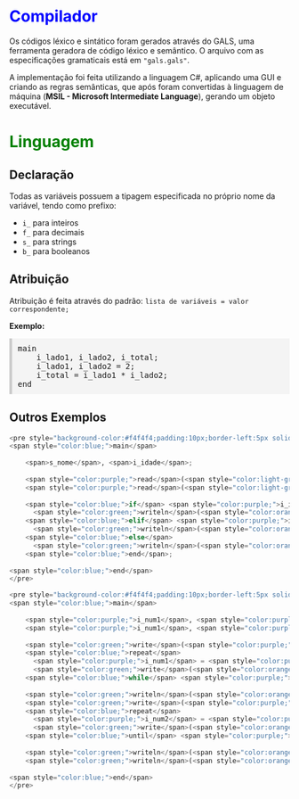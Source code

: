 <h1 style="color:blue;">Compilador</h1>
<p>Os códigos léxico e sintático foram gerados através do GALS, uma ferramenta geradora de código léxico e semântico. O arquivo com as especificações gramaticais está em <code>"gals.gals"</code>.</p>
<p>A implementação foi feita utilizando a linguagem C#, aplicando uma GUI e criando as regras semânticas, que após foram convertidas à linguagem de máquina (<b>MSIL - Microsoft Intermediate Language</b>), gerando um objeto executável.</p>

<h1 style="color:green;">Linguagem</h1>

<h2>Declaração</h2>
<p>Todas as variáveis possuem a tipagem especificada no próprio nome da variável, tendo como prefixo:</p>
<ul>
  <li><code>i_</code> para inteiros</li>
  <li><code>f_</code> para decimais</li>
  <li><code>s_</code> para strings</li>
  <li><code>b_</code> para booleanos</li>
</ul>

<h2>Atribuição</h2>
<p>Atribuição é feita através do padrão: <code>lista de variáveis = valor correspondente;</code></p>

<p><b>Exemplo:</b></p>
<pre style="background-color:#f4f4f4;padding:10px;border-left:5px solid #ccc;">
main
    i_lado1, i_lado2, i_total;
    i_lado1, i_lado2 = 2;
    i_total = i_lado1 * i_lado2;
end
</pre>

<h2>Outros Exemplos</h2>

```python
<pre style="background-color:#f4f4f4;padding:10px;border-left:5px solid #ccc; color:#333;">
<span style="color:blue;">main</span>
  
    <span>s_nome</span>, <span>i_idade</span>;
  
    <span style="color:purple;">read</span>(<span style="color:light-green;">"Digite seu nome: "</span>, <span>s_nome</span>);
    <span style="color:purple;">read</span>(<span style="color:light-green;">"Digite sua idade: "</span>, <span>i_idade</span>);
  
    <span style="color:blue;">if</span> <span style="color:purple;">i_idade</span> > -1 && <span style="color:purple;">i_idade</span> < 120
      <span style="color:green;">writeln</span>(<span style="color:orange;">"Seja bem vindo "</span>, <span style="color:purple;">s_nome</span>, <span style="color:orange;">"!"</span>);
    <span style="color:blue;">elif</span> <span style="color:purple;">i_idade</span> < 0
      <span style="color:green;">writeln</span>(<span style="color:orange;">"Voce nao nasceu ainda? Idade invalida!"</span>);
    <span style="color:blue;">else</span>
      <span style="color:green;">writeln</span>(<span style="color:orange;">"Ninguem e tao velho assim! Idade invalida!"</span>);
    <span style="color:blue;">end</span>;
      
<span style="color:blue;">end</span>
</pre>

<pre style="background-color:#f4f4f4;padding:10px;border-left:5px solid #ccc; color:#333;">
<span style="color:blue;">main</span>
  
    <span style="color:purple;">i_num1</span>, <span style="color:purple;">i_num2</span>;
    <span style="color:purple;">i_num1</span>, <span style="color:purple;">i_num2</span> = 10;
  
    <span style="color:green;">write</span>(<span style="color:purple;">i_num1</span>);
    <span style="color:blue;">repeat</span>
      <span style="color:purple;">i_num1</span> = <span style="color:purple;">i_num1</span> - 1;
      <span style="color:green;">write</span>(<span style="color:orange;">","</span>, <span style="color:purple;">i_num1</span>);
    <span style="color:blue;">while</span> <span style="color:purple;">i_num1</span> > 0;
  
    <span style="color:green;">writeln</span>(<span style="color:orange;">""</span>);
    <span style="color:green;">write</span>(<span style="color:purple;">i_num2</span>);
    <span style="color:blue;">repeat</span>
      <span style="color:purple;">i_num2</span> = <span style="color:purple;">i_num2</span> - 1;
      <span style="color:green;">write</span>(<span style="color:orange;">","</span>, <span style="color:purple;">i_num2</span>);
    <span style="color:blue;">until</span> <span style="color:purple;">i_num2</span> == 0;
  
    <span style="color:green;">writeln</span>(<span style="color:orange;">""</span>);
    <span style="color:green;">writeln</span>(<span style="color:orange;">"Programa Finalizado!"</span>);
  
<span style="color:blue;">end</span>
</pre>
